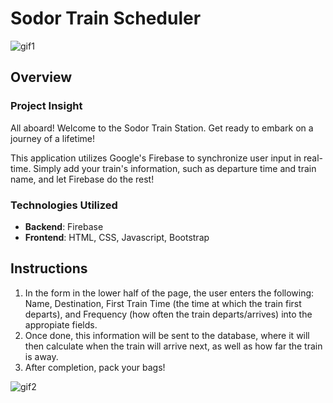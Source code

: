 # Sodor Train Scheduler

![gif1](https://media.giphy.com/media/ti98I4f9Mhdba/giphy.gif)

## Overview

### Project Insight

   All aboard! Welcome to the Sodor Train Station. Get ready to embark on a journey of a lifetime!
   
   This application utilizes Google's Firebase to synchronize user input in real-time. Simply add your train's information, such as departure time and train name, and let Firebase do the rest!

### Technologies Utilized

* **Backend**: Firebase
* **Frontend**: HTML, CSS, Javascript, Bootstrap

## Instructions

1) In the form in the lower half of the page, the user enters the following: Name, Destination, First Train Time (the time at which the train first departs), and Frequency (how often the train departs/arrives) into the appropiate fields.
2) Once done, this information will be sent to the database, where it will then calculate when the train will arrive next, as well as how far the train is away.
3) After completion, pack your bags!

![gif2](https://media.giphy.com/media/9VVYCXeoJENUs/giphy.gif)
